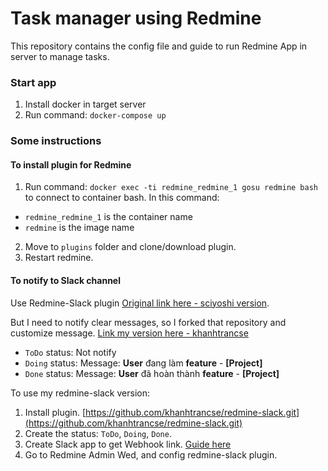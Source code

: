 # Task manager using Redmine

This repository contains the config file and guide to run Redmine App in server to manage tasks.

### Start app

1. Install docker in target server
2. Run command: ```docker-compose up```

### Some instructions

#### To install plugin for Redmine

1. Run command: ```docker exec -ti redmine_redmine_1 gosu redmine bash``` to connect to container bash. In this command: 
- `redmine_redmine_1` is the container name
- `redmine` is the image name

2. Move to `plugins` folder and clone/download plugin.
3. Restart redmine.

#### To notify to Slack channel

Use Redmine-Slack plugin [Original link here - sciyoshi version](https://github.com/sciyoshi/redmine-slack.git).

But I need to notify clear messages, so I forked that repository and customize message. [Link my version here - khanhtrancse](https://github.com/khanhtrancse/redmine-slack.git)
- `ToDo` status: Not notify
- `Doing` status: Message: **User** đang làm **feature** - **[Project]**
- `Done` status: Message: **User** đã hoàn thành **feature** - **[Project]**

To use my redmine-slack version:
1. Install plugin. [https://github.com/khanhtrancse/redmine-slack.git](https://github.com/khanhtrancse/redmine-slack.git)
2. Create the status: `ToDo`, `Doing`, `Done`.
3. Create Slack app to get Webhook link. [Guide here](https://api.slack.com/messaging/webhooks)
4. Go to Redmine Admin Wed, and config redmine-slack plugin.
